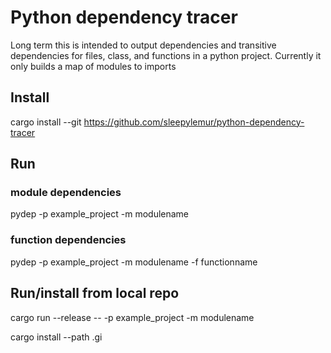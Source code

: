 # Python dependency tracer

Long term this is intended to output dependencies and transitive dependencies for files, class, and functions in a python project.
Currently it only builds a map of modules to imports

## Install

cargo install --git https://github.com/sleepylemur/python-dependency-tracer

## Run

### module dependencies

pydep -p example_project -m modulename

### function dependencies

pydep -p example_project -m modulename -f functionname

## Run/install from local repo

cargo run --release -- -p example_project -m modulename

cargo install --path .gi
